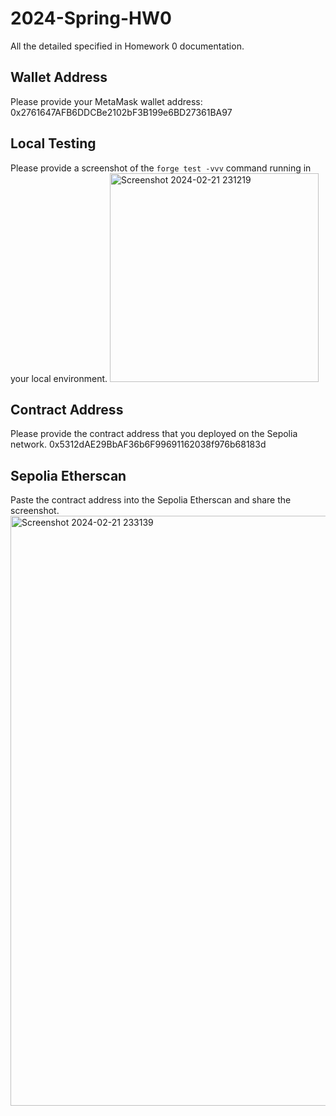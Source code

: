 # 2024-Spring-HW0

All the detailed specified in Homework 0 documentation.

## Wallet Address
Please provide your MetaMask wallet address:
0x2761647AFB6DDCBe2102bF3B199e6BD27361BA97

## Local Testing
Please provide a screenshot of the `forge test -vvv` command running in your local environment.
<img width="334" alt="Screenshot 2024-02-21 231219" src="https://github.com/HaoWen46/2024-Spring-HW0/assets/89247904/d050a72f-a603-4db3-9b0d-d11bad1fee47">

## Contract Address
Please provide the contract address that you deployed on the Sepolia network.
0x5312dAE29BbAF36b6F99691162038f976b68183d

## Sepolia Etherscan
Paste the contract address into the Sepolia Etherscan and share the screenshot.
<img width="944" alt="Screenshot 2024-02-21 233139" src="https://github.com/HaoWen46/2024-Spring-HW0/assets/89247904/11636388-ff23-42f8-a473-060c0879c2c9">
